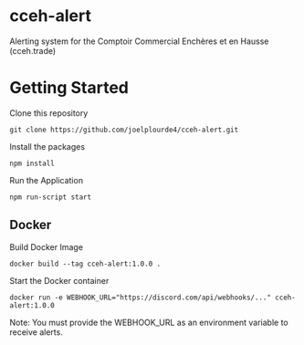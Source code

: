 # cceh-alert
Alerting system for the Comptoir Commercial Enchères et en Hausse (cceh.trade)

# Getting Started

Clone this repository
```
git clone https://github.com/joelplourde4/cceh-alert.git
```

Install the packages
```
npm install
```

Run the Application
```
npm run-script start
```

## Docker
Build Docker Image
```
docker build --tag cceh-alert:1.0.0 .
```

Start the Docker container
```
docker run -e WEBHOOK_URL="https://discord.com/api/webhooks/..." cceh-alert:1.0.0
```

Note:
You must provide the WEBHOOK_URL as an environment variable to receive alerts.